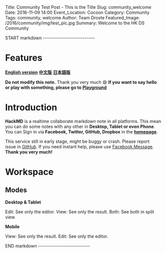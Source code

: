 Title: Community Test Post - This is the Title
Slug: community_welcome
Date: 2016-11-09 14:00
Event_Location: Cocoon
Category: Community
Tags: community, welcome
Author: Team Droste 
Featured_Image: /2016/community/img/test_pic.jpg
Summary: Welcome to the HK DS Community


START markdown --------------------------

Features
===
**[English version](/features)**
**[中文版](/CwYwhgzAbApgHFAtHAnAIzY4awBNkwCsA7ImFCBCHAIxwBMhhIQAAA==)**
**[日本語版](/GwMxE4HYA4EMBMC0BTcwBMiAs94FZFpktZFIQ91pp1xwAjdPIA==)**

**Do not modify this note.** Thank you very much :smile:
**If you want to say hello or play with something, please go to [Playground](/CwDgDAZgTFCcCmBaAhvAJgVkceA2AzIgEYDGIJiIGIU8GYRYJA7PkAAA)**

Introduction
===
<i class="fa fa-file-text"></i> **HackMD** is a realtime collaborate markdown note in all platforms.
This mean you can do some notes with any other in **Desktop, Tablet or even Phone**.
You can Sign in via **Facebook, Twitter, GitHub, Dropbox** in the **[homepage](/)**.

This service still in early stage, might be buggy or crash.
Please report issue in [GitHub](https://github.com/hackmdio/hackmd).
If you need instant help, please use [Facebook Message](https://www.facebook.com/messages/866415986748945).
**Thank you very much!**

Workspace
===
## Modes
**Desktop & Tablet**

<i class="fa fa-edit fa-fw"></i> Edit: See only the editor.
<i class="fa fa-eye fa-fw"></i> View: See only the result.
<i class="fa fa-columns fa-fw"></i> Both: See both in split view.

**Mobile**

<i class="fa fa-toggle-on fa-fw"></i> View: See only the result.
<i class="fa fa-toggle-off fa-fw"></i> Edit: See only the editor.

END markdown --------------------------